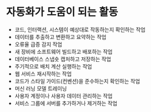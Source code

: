# 자동화가 도움이 되는 활동
- 코드, 인터랙션, 시스템이 예상대로 작동하는지 확인하는 작업
- 데이터를 추출하고 변환하고 요약하는 작업
- 오류율 급증 감지 작업
- 새 장비에 소프트웨어 빌드하고 배포하는 작업
- 데이터베이스 스냅숏 캡처하고 저장하는 작업
- 주기적으로 배치 계산 실행하는 작업
- 웹 서비스 재시작하는 작업
- 코드가 스타일 가이드(컨벤션)을 준수하는지 확인하는 작업
- 머신 러닝 모델 트레이닝
- 사용자 계정이나 사용자 데이터 관리하는 작업
- 서비스 그룹에 서버를 추가하거나 제거하는 작업
